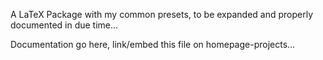 A LaTeX Package with my common presets, to be expanded and properly documented in due time...

Documentation go here, link/embed this file on homepage-projects...